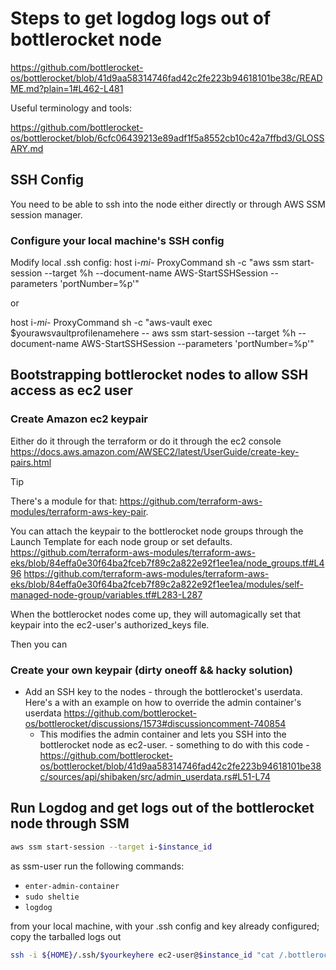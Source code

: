 # Steps to get logdog logs out of bottlerocket node

<https://github.com/bottlerocket-os/bottlerocket/blob/41d9aa58314746fad42c2fe223b94618101be38c/README.md?plain=1#L462-L481>

Useful terminology and tools:

<https://github.com/bottlerocket-os/bottlerocket/blob/6cfc06439213e89adf1f5a8552cb10c42a7ffbd3/GLOSSARY.md>

## SSH Config

You need to be able to ssh into the node either directly or through AWS SSM session manager.

### Configure your local machine's SSH config

Modify local .ssh config:
host i-*mi-*
    ProxyCommand sh -c "aws ssm start-session --target %h --document-name AWS-StartSSHSession --parameters 'portNumber=%p'"

or

host i-*mi-*
    ProxyCommand sh -c "aws-vault exec $yourawsvaultprofilenamehere -- aws ssm start-session --target %h --document-name AWS-StartSSHSession --parameters 'portNumber=%p'"

## Bootstrapping bottlerocket nodes to allow SSH access as ec2 user

### Create Amazon ec2 keypair

Either do it through the terraform or do it through the ec2 console
<https://docs.aws.amazon.com/AWSEC2/latest/UserGuide/create-key-pairs.html>

> [!TIP]
> There's a module for that: <https://github.com/terraform-aws-modules/terraform-aws-key-pair>.

You can attach the keypair to the bottlerocket node groups through the Launch Template for each node group or set defaults.
<https://github.com/terraform-aws-modules/terraform-aws-eks/blob/84effa0e30f64ba2fceb7f89c2a822e92f1ee1ea/node_groups.tf#L496>
<https://github.com/terraform-aws-modules/terraform-aws-eks/blob/84effa0e30f64ba2fceb7f89c2a822e92f1ee1ea/modules/self-managed-node-group/variables.tf#L283-L287>

When the bottlerocket nodes come up, they will automagically set that keypair into the ec2-user's authorized_keys file.

Then you can

### Create your own keypair (dirty oneoff && hacky solution)

- Add an SSH key to the nodes - through the bottlerocket's userdata. Here's a with an example on how to override the admin container's userdata <https://github.com/bottlerocket-os/bottlerocket/discussions/1573#discussioncomment-740854>
  - This modifies the admin container and lets you SSH into the bottlerocket node as ec2-user. - something to do with this code - <https://github.com/bottlerocket-os/bottlerocket/blob/41d9aa58314746fad42c2fe223b94618101be38c/sources/api/shibaken/src/admin_userdata.rs#L51-L74>

## Run Logdog and get logs out of the bottlerocket node through SSM

```bash
aws ssm start-session --target i-$instance_id
```

as ssm-user run the following commands:

- `enter-admin-container`
- `sudo sheltie`
- `logdog`

from your local machine, with your .ssh config and key already configured; copy the tarballed logs out

```bash
ssh -i ${HOME}/.ssh/$yourkeyhere ec2-user@$instance_id "cat /.bottlerocket/support/bottlerocket-logs.tar.gz" > bottlerocket-logs.tar.gz
```
